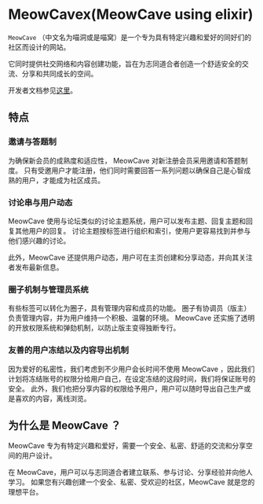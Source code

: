 # MeowCavex(MeowCave using elixir)

`MeowCave` （中文名为喵洞或是喵窝）是一个专为具有特定兴趣和爱好的同好们的社区而设计的网站。

它同时提供社交网络和内容创建功能，旨在为志同道合者创造一个舒适安全的交流、分享和共同成长的空间。

开发者文档参见[这里](/docs/DEVELOPMENT.md)。

## 特点

### 邀请与答题制

为确保新会员的成熟度和适应性， MeowCave 对新注册会员采用邀请和答题制度。
只有受邀用户才能注册，他们同时需要回答一系列问题以确保自己是心智成熟的用户，才能成为社区成员。

### 讨论串与用户动态

MeowCave 使用与论坛类似的讨论主题系统，用户可以发布主题、回复主题和回复其他用户的回复。
讨论主题按标签进行组织和索引，使用户更容易找到并参与他们感兴趣的讨论。

此外，MeowCave 还提供用户动态，用户可在主页创建和分享动态，并向其关注者发布最新信息。

### 圈子机制与管理员系统

有些标签可以转化为圈子，具有管理内容和成员的功能。
圈子有协调员（版主）负责管理内容，并为用户维持一个积极、温馨的环境。
MeowCave 还实施了透明的开放权限系统和弹劾机制，以防止版主变得独断专行。

### 友善的用户冻结以及内容导出机制

因为爱好的私密性，我们考虑到不少用户会长时间不使用 MeowCave ，因此我们计划将冻结账号的权限分给用户自己，在设定冻结的这段时间，我们将保证账号的安全。
此外，我们也把分享内容的权限给予用户，用户可以随时导出自己生产或是喜欢的内容，离线浏览。

## 为什么是 MeowCave ？

MeowCave 专为有特定兴趣和爱好，需要一个安全、私密、舒适的交流和分享空间的用户设计。

在 MeowCave，用户可以与志同道合者建立联系、参与讨论、分享经验并向他人学习。
如果您有兴趣创建一个安全、私密、受欢迎的社区，MeowCave 就是您的理想平台。
